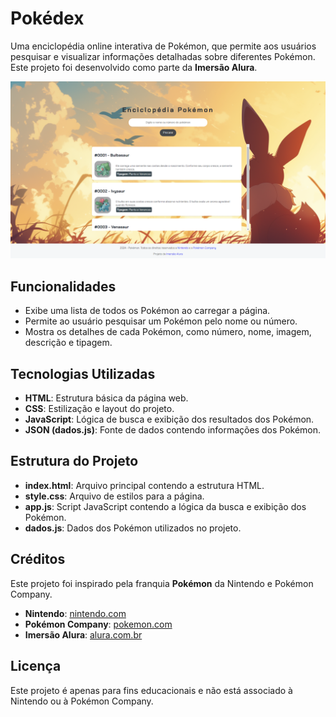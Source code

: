 # Pokédex

Uma enciclopédia online interativa de Pokémon, que permite aos usuários pesquisar e visualizar informações detalhadas sobre diferentes Pokémon. Este projeto foi desenvolvido como parte da **Imersão Alura**.

![Imagem da Pokédex](imagens/Capa.png)

## Funcionalidades

- Exibe uma lista de todos os Pokémon ao carregar a página.
- Permite ao usuário pesquisar um Pokémon pelo nome ou número.
- Mostra os detalhes de cada Pokémon, como número, nome, imagem, descrição e tipagem.

## Tecnologias Utilizadas

- **HTML**: Estrutura básica da página web.
- **CSS**: Estilização e layout do projeto.
- **JavaScript**: Lógica de busca e exibição dos resultados dos Pokémon.
- **JSON (dados.js)**: Fonte de dados contendo informações dos Pokémon.

## Estrutura do Projeto

- **index.html**: Arquivo principal contendo a estrutura HTML.
- **style.css**: Arquivo de estilos para a página.
- **app.js**: Script JavaScript contendo a lógica da busca e exibição dos Pokémon.
- **dados.js**: Dados dos Pokémon utilizados no projeto.

## Créditos

Este projeto foi inspirado pela franquia **Pokémon** da Nintendo e Pokémon Company.

- **Nintendo**: [nintendo.com](https://www.nintendo.com)
- **Pokémon Company**: [pokemon.com](https://www.pokemon.com)
- **Imersão Alura**: [alura.com.br](https://www.alura.com.br)

## Licença

Este projeto é apenas para fins educacionais e não está associado à Nintendo ou à Pokémon Company.
